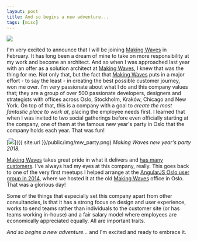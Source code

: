 ```yaml
---
layout: post
title: And so begins a new adventure...
tags: [misc]
---
```



[<img src="{{ site.url }}/public/img/mw_logo.png">](https://www.makingwaves.com/)

I'm very excited to announce that I will be joining [Making Waves](https://www.makingwaves.com/) in February. It has long been a dream of mine to take on more responsibility at my work and become an architect. And so when I was approached last year with an offer as a solution architect at [Making Waves](https://www.makingwaves.com/), I knew that was the thing for me. Not only that, but the fact that [Making Waves](https://www.makingwaves.com/) puts in a major effort - to say the least - in creating the best possible customer journey, won me over. I'm very passionate about what I do and this company values that; they are a group of over 500 passionate developers, designers and strategists with offices across Oslo, Stockholm, Kraków, Chicago and New York. On top of that, this is a company with a goal to *create the most fantastic place to work at*, placing the employee needs first. I learned that when I was invited to two social gatherings before even officially starting at the company, one of them at the famous new year's party in Oslo that the company holds each year. That was fun!

[<img src="{{ site.url }}/public/img/mw_party.png">]({{ site.url }}/public/img/mw_party.png)
*Making Waves new year's party 2018.*

[Making Waves](https://www.makingwaves.com/) takes great pride in what it delivers and [has many customers](https://www.makingwaves.com/our-work/). I've always had my eyes at this company, really. This goes back to one of the very first meetups I helped arrange at the [AngularJS Oslo user group in 2014](https://www.meetup.com/AngularJS-Oslo/events/163563622/), where we hosted it at the old [Making Waves](https://www.makingwaves.com/) office in Oslo. That was a glorious day! 

Some of the things that especially set this company apart from other consultancies, is that it has a strong focus on design and user experience, works to send teams rather than individuals to the customer site (or has teams working in-house) and a fair salary model where employees are economically appreciated equally. All are important traits.

*And so begins a new adventure...* and I'm excited and ready to embrace it.